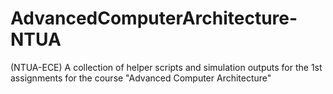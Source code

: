 # AdvancedComputerArchitecture-NTUA
(NTUA-ECE) A collection of helper scripts and simulation outputs for the 1st assignments for the course "Advanced Computer Architecture"

